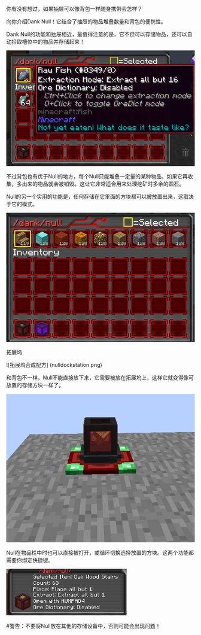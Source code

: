 你有没有想过，如果抽屉可以像背包一样随身携带会怎样？

向你介绍Dank Null！它结合了抽屉的物品堆叠数量和背包的便携性。

Dank Null的功能和抽屉相近，最值得注意的是，它不但可以存储物品，还可以自动拾取槽位中的物品并存储起来！

![一个存储了16条鱼的Null](nullextract.png)

不过背包也有优于Null的地方，每个Null只能堆叠一定量的某种物品，如果它再收集，多出来的物品就会被销毁。这让它非常适合用来处理挖矿时多余的圆石。

Null的另一个实用的功能是，任何存储在它里面的方块都可以被放置出来，这取决于它的模式。

![一个设置为可以放置木楼梯的Null](nullplacement.png)

拓展坞

![拓展坞合成配方] (nulldockstation.png)

和背包不一样，Null不能直接放下来，它需要被放在拓展坞上，这样它就变得像可放置的存储方块一样了。

![一个放在拓展坞上的Null](nullplaced.png)

Null在物品栏中时也可以直接被打开，或循环切换选择放置的方块。这两个功能都需要你绑定快捷键。

![Null的弹窗](nullkeybinds.png)

#警告：不要将Null放在其他的存储设备中，否则可能会出现问题！